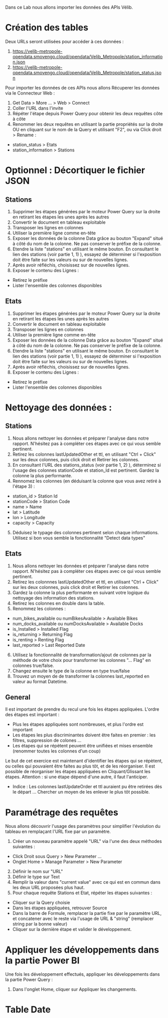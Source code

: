 Dans ce Lab nous allons importer les données des APIs Vélib. 

# Création des tables

Deux URLs seront utilisées pour accéder à ces données : 
1. https://velib-metropole-opendata.smovengo.cloud/opendata/Velib_Metropole/station_information.json
2. https://velib-metropole-opendata.smovengo.cloud/opendata/Velib_Metropole/station_status.json

Pour importer les données de ces APIs nous allons Récuperer les données via le Connecteur Web : 
1. Get Data > More ... > Web > Connect 
2. Coller l'URL dans l'invite 
3. Répéter l'étape depuis Power Query pour obtenir les deux requêtes côte à côte 
4. Renommer les deux requêtes en utilisant la partie propriétés sur la droite OU en cliquant sur le nom de la Query et utilisant "F2", ou via Click droit > Rename :
  - station_status > Etats
  - station_information > Stations

# Optionnel : Décortiquer le fichier JSON

## Stations
1. Supprimer les étapes générées par le moteur Power Query sur la droite en retirant les étapes les unes après les autres 
2. Convertir le document en tableau exploitable 
3. Transposer les lignes en colonnes
4. Utiliser la première ligne comme en-tête
5. Exposer les données de la colonne Data grâce au bouton "Expand" situé à côté du nom de la colonne. Ne pas conserver le préfixe de la colonne. 
6. Etendre la liste "stations" en utilisant le même bouton. En consultant le lien des stations (voir partie 1, 1) ), essayez de déterminer si l'exposition doit être faite sur les valeurs ou sur de nouvelles lignes. 
7. Après avoir réfléchis, choisissez sur de nouvelles lignes. 
8. Exposer le contenu des Lignes : 
  - Retirez le préfixe
  - Lister l'ensemble des colonnes disponibles

## Etats
1. Supprimer les étapes générées par le moteur Power Query sur la droite en retirant les étapes les unes après les autres 
2. Convertir le document en tableau exploitable 
3. Transposer les lignes en colonnes
4. Utiliser la première ligne comme en-tête
5. Exposer les données de la colonne Data grâce au bouton "Expand" situé à côté du nom de la colonne. Ne pas conserver le préfixe de la colonne. 
6. Etendre la liste "stations" en utilisant le même bouton. En consultant le lien des stations (voir partie 1, 1) ), essayez de déterminer si l'exposition doit être faite sur les valeurs ou sur de nouvelles lignes. 
7. Après avoir réfléchis, choisissez sur de nouvelles lignes. 
8. Exposer le contenu des Lignes : 
  - Retirez le préfixe
  - Lister l'ensemble des colonnes disponibles 

# Nettoyage des données :
## Stations
1. Nous allons nettoyer les données et préparer l'analyse dans notre rapport. N'hésitez pas à compléter ces étapes avec ce qui vous semble pertinent. 
2. Retirez les colonnes lastUpdatedOther et ttl, en utilisant "Ctrl + Click" sur les deux colonnes, puis click droit et Retirer les colonnes. 
3. En consultant l'URL des stations_status (voir partie 1, 2) ), déterminez si l'usage des colonnes stationCode et station_Id est pertinent. Gardez la colonne la plus performante. 
4. Rennomez les colonnes (en déduisant la colonne que vous avez retiré à l'étape 3) : 
  - station_id > Station Id
  - stationCode > Station Code
  - name > Name
  - lat > Latitude
  - lon > Longitude
  - capacity > Capacity
5. Déduisez le typage des colonnes pertinent selon chaque informations. Utilisez si bon vous semble la fonctionnalité "Detect data types"

## Etats
1. Nous allons nettoyer les données et préparer l'analyse dans notre rapport. N'hésitez pas à compléter ces étapes avec ce qui vous semble pertinent. 
2. Retirez les colonnnes lastUpdatedOther et ttl, en utilisant "Ctrl + Click" sur les deux colonnes, puis click droit et Retirer les colonnes. 
3. Gardez la colonne la plus performante en suivant votre logique du nettoyage des information des stations. 
4. Retirez les colonnes en double dans la table. 
5. Renommez les colonnes :
  - num_bikes_available ou numBikesAvailable > Available Bikes 
  - num_docks_available ou numDocksAvailable > Available Docks
  - is_Installed > Installed Flag
  - is_returning > Returning Flag 
  - is_renting > Renting Flag
  - last_reported > Last Reported Date

6. Utilisez la fonctionnalité de transformation/ajout de colonnes par la méthode de votre choix pour transformer les colonnes "... Flag" en colonnes true/false. 
7. Changez ensuite le type de la colonne en type true/false 
8. Trouvez un moyen de de transformer la colonnes last_reported en valeur au format Datetime. 

## General 
Il est important de prendre du recul une fois les étapes appliquées. L'ordre des étapes est important : 
- Plus les étapes appliquées sont nombreuses, et plus l'ordre est important
- Les étapes les plus discriminantes doivent être faites en premier : les filtres, suppression de colones ...
- Les étapes qui se répètent peuvent être unifiées et mises ensemble (renommer toutes les colonnes d'un coup)

Le but de cet exercice est maintenant d'identifier les étapes qui se répètent, ou celles qui pouvaient être faites au plus tôt, et de les réorganiser. Il est possible de réorganiser les étapes appliquées en Cliquant/Glissant les étapes. Attention : si une étape dépend d'une autre, il faut l'anticiper. 
- Indice : Les colonnes lastUpdateOrder et ttl auraient pu être retirées dès le départ ... Chercher un moyen de les enlever le plus tôt possible. 

# Paramétrage des requêtes 

Nous allons découvrir l'usage des paramètres pour simplifier l'évolution du tableau en remplaçant l'URL fixe par un paramètre.   
1. Créer un nouveau paramètre appelé "URL" via l'une des deux méthodes suivantes : 
  - Click Droit sous Query > New Parameter ... 
  - Onglet Home > Manage Parameter > New Parameter
2. Définir le nom sur "URL"
3. Définir le type sur Text 
4. Remplir la valeur dans "current value" avec ce qui est en commun dans les deux URL proposées plus haut. 
5. Pour chaque requête Stations et Etat, répéter les étapes suivantes : 
  - Cliquer sur la Query choisie 
  - Dans les étapes appliquées, retrouver Source 
  - Dans la barre de Formule, remplacer la partie fixe par le paramètre URL, et concatener avec le reste via l'usage de URL & "string" (remplacer string par la bonne valeur)
  - Cliquer sur la dernière étape et valider le développement. 

# Appliquer les développements dans la partie Power BI 

Une fois les développement effectués, appliquer les développements dans la partie Power Query : 
1. Dans l'onglet Home, cliquer sur Appliquer les changements. 

# Table Date


